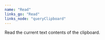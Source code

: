 ```yaml
---
name: "Read"
links_go: "Read"
links_node: "queryClipboard"
---
```

Read the current text contents of the clipboard.